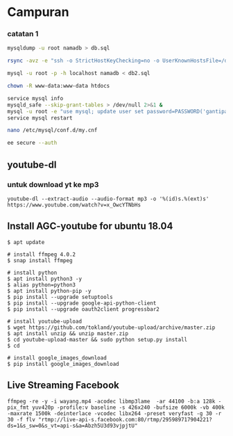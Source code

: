 # Campuran

### catatan 1

```sh
mysqldump -u root namadb > db.sql

rsync -avz -e "ssh -o StrictHostKeyChecking=no -o UserKnownHostsFile=/dev/null" --progress  /var/www/ root@173.222.222.222:/var/www/

mysql -u root -p -h localhost namadb < db2.sql

chown -R www-data:www-data htdocs

service mysql info
mysqld_safe --skip-grant-tables > /dev/null 2>&1 &
mysql -u root -e "use mysql; update user set password=PASSWORD('gantipassword') where User='root'; flush privileges;"
service mysql restart

nano /etc/mysql/conf.d/my.cnf

ee secure --auth
```

## youtube-dl

### untuk download yt ke mp3

```youtube-dl --extract-audio --audio-format mp3 -o '%(id)s.%(ext)s' https://www.youtube.com/watch?v=x_OwcYTNbHs```

## Install AGC-youtube for ubuntu 18.04


```
$ apt update

# install ffmpeg 4.0.2
$ snap install ffmpeg

# install python
$ apt install python3 -y
$ alias python=python3
$ apt install python-pip -y
$ pip install --upgrade setuptools
$ pip install --upgrade google-api-python-client
$ pip install --upgrade oauth2client progressbar2

# install youtube-upload
$ wget https://github.com/tokland/youtube-upload/archive/master.zip
$ apt install unzip && unzip master.zip
$ cd youtube-upload-master && sudo python setup.py install
$ cd

# install google_images_download
$ pip install google_images_download

```

## Live Streaming Facebook
```
ffmpeg -re -y -i wayang.mp4 -acodec libmp3lame  -ar 44100 -b:a 128k -pix_fmt yuv420p -profile:v baseline -s 426x240 -bufsize 6000k -vb 400k -maxrate 1500k -deinterlace -vcodec libx264 -preset veryfast -g 30 -r 30 -f flv "rtmp://live-api-s.facebook.com:80/rtmp/295989717904221?ds=1&s_sw=0&s_vt=api-s&a=Abzh5U3d93vjpjtU"
```
